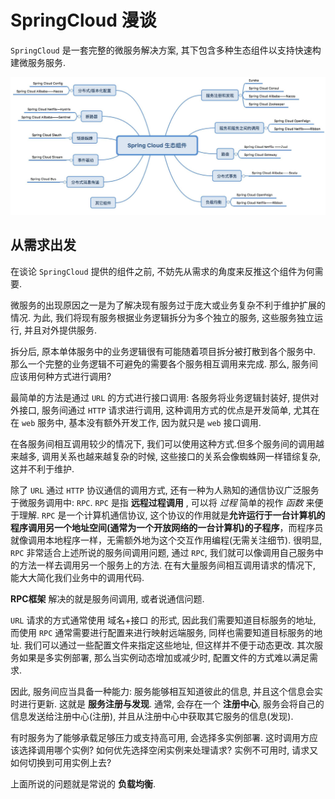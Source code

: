 # SpringCloud 漫谈
`SpringCloud` 是一套完整的微服务解决方案, 其下包含多种生态组件以支持快速构建微服务服务.

![](https://raw.githubusercontent.com/zoooooway/picgo/nom/202304242124585.png)

## 从需求出发
在谈论 `SpringCloud` 提供的组件之前, 不妨先从需求的角度来反推这个组件为何需要.

微服务的出现原因之一是为了解决现有服务过于庞大或业务复杂不利于维护扩展的情况. 为此, 我们将现有服务根据业务逻辑拆分为多个独立的服务, 这些服务独立运行, 并且对外提供服务. 

拆分后, 原本单体服务中的业务逻辑很有可能随着项目拆分被打散到各个服务中. 那么一个完整的业务逻辑不可避免的需要各个服务相互调用来完成. 那么, 服务间应该用何种方式进行调用?

最简单的方法是通过 `URL` 的方式进行接口调用: 各服务将业务逻辑封装好, 提供对外接口, 服务间通过 `HTTP` 请求进行调用, 这种调用方式的优点是开发简单, 尤其在在 `web` 服务中, 基本没有额外开发工作, 因为就只是 `web` 接口调用. 

在各服务间相互调用较少的情况下, 我们可以使用这种方式.但多个服务间的调用越来越多, 调用关系也越来越复杂的时候, 这些接口的关系会像蜘蛛网一样错综复杂, 这并不利于维护.

除了 `URL` 通过 `HTTP` 协议通信的调用方式, 还有一种为人熟知的通信协议广泛服务于微服务调用中: `RPC`. 
`RPC` 是指 **远程过程调用** , 可以将 *过程* 简单的视作 *函数* 来便于理解. `RPC` 是一个计算机通信协议, 这个协议的作用就是**允许运行于一台计算机的程序调用另一个地址空间(通常为一个开放网络的一台计算机)的子程序**，而程序员就像调用本地程序一样，无需额外地为这个交互作用编程(无需关注细节). 
很明显, `RPC` 非常适合上述所说的服务间调用问题, 通过 `RPC`, 我们就可以像调用自己服务中的方法一样去调用另一个服务上的方法. 在有大量服务间相互调用请求的情况下, 能大大简化我们业务中的调用代码.

**RPC框架** 解决的就是服务间调用, 或者说通信问题.

`URL` 请求的方式通常使用 域名+接口 的形式, 因此我们需要知道目标服务的地址, 而使用 `RPC` 通常需要进行配置来进行映射远端服务, 同样也需要知道目标服务的地址. 我们可以通过一些配置文件来指定这些地址, 但这样并不便于动态更改. 其次服务如果是多实例部署, 那么当实例动态增加或减少时, 配置文件的方式难以满足需求.

因此, 服务间应当具备一种能力: 服务能够相互知道彼此的信息, 并且这个信息会实时进行更新. 这就是 **服务注册与发现**. 通常, 会存在一个 **注册中心**, 服务会将自己的信息发送给注册中心(注册), 并且从注册中心中获取其它服务的信息(发现). 

有时服务为了能够承载足够压力或支持高可用, 会选择多实例部署. 这时调用方应该选择调用哪个实例? 如何优先选择空闲实例来处理请求? 实例不可用时, 请求又如何切换到可用实例上去? 

上面所说的问题就是常说的 **负载均衡**. 






